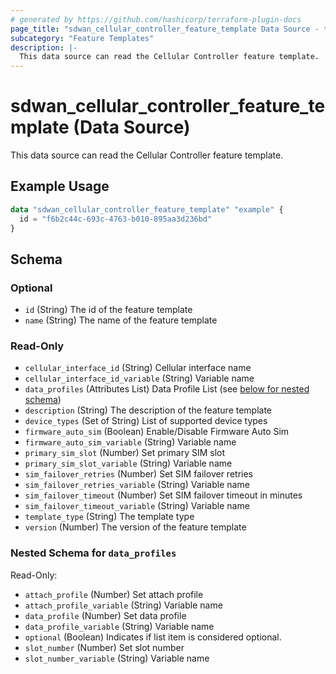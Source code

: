 ```yaml
---
# generated by https://github.com/hashicorp/terraform-plugin-docs
page_title: "sdwan_cellular_controller_feature_template Data Source - terraform-provider-sdwan"
subcategory: "Feature Templates"
description: |-
  This data source can read the Cellular Controller feature template.
---
```


# sdwan_cellular_controller_feature_template (Data Source)

This data source can read the Cellular Controller feature template.

## Example Usage

```terraform
data "sdwan_cellular_controller_feature_template" "example" {
  id = "f6b2c44c-693c-4763-b010-895aa3d236bd"
}
```

<!-- schema generated by tfplugindocs -->
## Schema

### Optional

- `id` (String) The id of the feature template
- `name` (String) The name of the feature template

### Read-Only

- `cellular_interface_id` (String) Cellular interface name
- `cellular_interface_id_variable` (String) Variable name
- `data_profiles` (Attributes List) Data Profile List (see [below for nested schema](#nestedatt--data_profiles))
- `description` (String) The description of the feature template
- `device_types` (Set of String) List of supported device types
- `firmware_auto_sim` (Boolean) Enable/Disable Firmware Auto Sim
- `firmware_auto_sim_variable` (String) Variable name
- `primary_sim_slot` (Number) Set primary SIM slot
- `primary_sim_slot_variable` (String) Variable name
- `sim_failover_retries` (Number) Set SIM failover retries
- `sim_failover_retries_variable` (String) Variable name
- `sim_failover_timeout` (Number) Set SIM failover timeout in minutes
- `sim_failover_timeout_variable` (String) Variable name
- `template_type` (String) The template type
- `version` (Number) The version of the feature template

<a id="nestedatt--data_profiles"></a>
### Nested Schema for `data_profiles`

Read-Only:

- `attach_profile` (Number) Set attach profile
- `attach_profile_variable` (String) Variable name
- `data_profile` (Number) Set data profile
- `data_profile_variable` (String) Variable name
- `optional` (Boolean) Indicates if list item is considered optional.
- `slot_number` (Number) Set slot number
- `slot_number_variable` (String) Variable name
